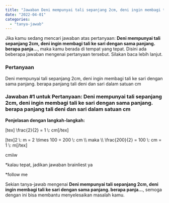 ```yaml
---
title: "Jawaban Deni mempunyai tali sepanjang 2cm, deni ingin membagi tali ke sari dengan sama panjang. berapa panja..."
date: "2022-04-01"
categories: 
  - "tanya-jawab"
---
```


Jika kamu sedang mencari jawaban atas pertanyaan: **Deni mempunyai tali sepanjang 2cm, deni ingin membagi tali ke sari dengan sama panjang. berapa panja...**, maka kamu berada di tempat yang tepat. Disini ada beberapa jawaban mengenai pertanyaan tersebut. Silakan baca lebih lanjut.

### Pertanyaan

Deni mempunyai tali sepanjang 2cm, deni ingin membagi tali ke sari dengan sama panjang. berapa panjang tali deni dan sari dalam satuan cm

### Jawaban #1 untuk Pertanyaan: Deni mempunyai tali sepanjang 2cm, deni ingin membagi tali ke sari dengan sama panjang. berapa panjang tali deni dan sari dalam satuan cm

**Penjelasan dengan langkah-langkah:**

\[tex\] \\frac{2}{2} = 1 \\: cm\[/tex\]

\[tex\]2 \\: m = 2 \\times 100 = 200 \\: cm \\\\ maka \\\\ \\frac{200}{2} = 100 \\: cm = 1 \\: m\[/tex\]

cmiiw

\*kalau tepat, jadikan jawaban brainliest ya

\*follow me

Sekian tanya-jawab mengenai **Deni mempunyai tali sepanjang 2cm, deni ingin membagi tali ke sari dengan sama panjang. berapa panja...**, semoga dengan ini bisa membantu menyelesaikan masalah kamu.
